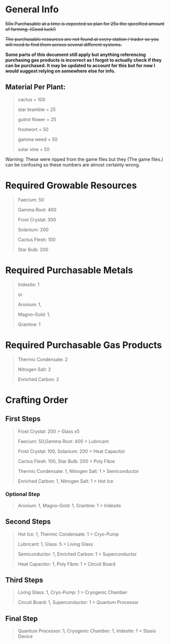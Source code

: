 # General Info

~~50x Purchasable at a time is expected so plan for 25x the specified amount of farming. (Good luck!)~~

~~The purchasable resources are not found at every station / trader 
so you will need to find them across several different systems.~~

**Some parts of this document still apply but anything referencing purchasing gas products is incorrect as I forgot to actually check if they can be purchased.
It may be updated to account for this but for now I would suggest relying on somewhere else for info.**

## Material Per Plant: 
> cactus = 100
>
> star bramble = 25
>
> gutrot flower = 25
>
> frostwort = 50
>
> gamma weed = 50
>
> solar vine = 50

Warning: These were ripped from the game files but they (The game files.) can be confusing so these numbers are almost certainly wrong.

# Required Growable Resources
> Faecium: 50
>
> Gamma Root: 400
>
> Frost Crystal: 300
>
> Solanium: 200
>
> Cactus Flesh: 100
>
> Star Bulb: 200

# Required Purchasable Metals

> Iridesite: 1
>
> or
>
> Aronium: 1,
>
> Magno-Gold: 1,
>
> Grantine: 1

# Required Purchasable Gas Products

> Thermic Condensate: 2
>
> Nitrogen Salt: 2
>
> Enriched Carbon: 2

# Crafting Order

## First Steps
> Frost Crystal: 200                      > Glass x5
>
> Faecium: 50,Gamma Root: 400             > Lubricant
>
> Frost Crystal: 100, Solanium: 200       > Heat Capacitor
>
> Cactus Flesh: 100, Star Bulb: 200       > Poly Fibre
>
> Thermic Condensate: 1, Nitrogen Salt: 1 > Semiconductor
>
> Enriched Carbon: 1, Nitrogen Salt: 1    > Hot Ice


### Optional Step                

> Aronium: 1, Magno-Gold: 1, Grantine: 1  > Iridesite

## Second Steps                

> Hot Ice: 1, Thermic Condensate: 1    > Cryo-Pump
>
> Lubricant: 1, Glass: 5               > Living Glass
>
> Semiconductor: 1, Enriched Carbon: 1 > Superconductor
>
> Heat Capacitor: 1, Poly Fibre: 1     > Circuit Board


## Third Steps                 

> Living Glass: 1, Cryo-Pump: 1       > Cryogenic Chamber
>
> Circuit Board: 1, Superconductor: 1 > Quantum Processor

## Final Step

> Quantum Processor: 1, Cryogenic Chamber: 1, Iridesite: 1 > Stasis Device
